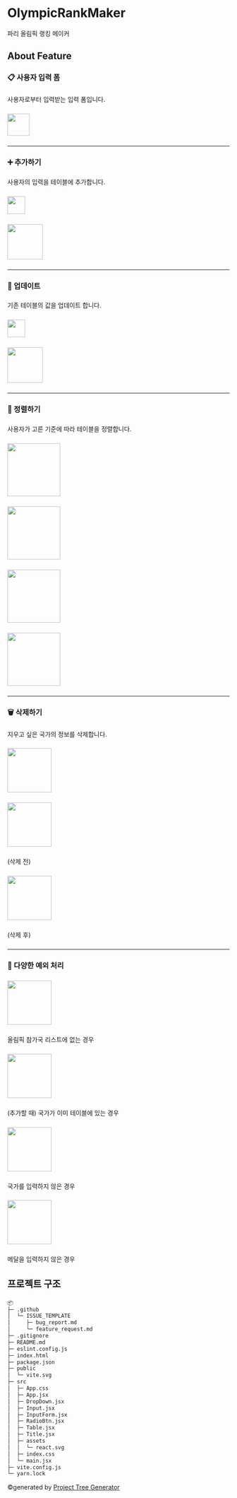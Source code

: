 <h1 align="left">OlympicRankMaker</h1>

<p align="left">파리 올림픽 랭킹 메이커</p>

###

<h2 align="left">About Feature</h2>

###

<h3 align="left">📋 사용자 입력 폼</h3>

###

<p align="left">사용자로부터 입력받는 입력 폼입니다.</p>

###

<div align="left">
  <img height="50" src="https://github.com/user-attachments/assets/5538dc6a-21b9-49ee-a1bc-4c2177a35179"  />
</div>

###

---

<h3 align="left">➕ 추가하기</h3>

###

<p align="left">사용자의 입력을 테이블에 추가합니다.</p>

###

<div align="left">
  <img height="40" src="https://github.com/user-attachments/assets/e73aa30c-1238-4a26-8a68-89d92ac1bfc2"  />
</div>

###

<div align="left">
  <img height="80" src="https://github.com/user-attachments/assets/cda8f389-1f1c-43cf-8533-cb8b2baa6671"  />
</div>

###

---

<h3 align="left">🔄 업데이트</h3>

###

<p align="left">기존 테이블의 값을 업데이트 합니다.</p>

###

<div align="left">
  <img height="40" src="https://github.com/user-attachments/assets/2f09803d-2c5f-4226-a62a-7a0e88db1570"  />
</div>

###

<div align="left">
  <img height="80" src="https://github.com/user-attachments/assets/6b44419a-5d1e-46c0-a814-72f35f3a51fa"  />
</div>

###

---

<h3 align="left">🧹 정렬하기</h3>

###

<p align="left">사용자가 고른 기준에 따라 테이블을 정렬합니다.</p>

###

<div align="left">
  <img height="120" src="https://github.com/user-attachments/assets/95affae1-e093-4f84-b711-9b6de93ec29b"  />
</div>

###

<div align="left">
  <img height="120" src="https://github.com/user-attachments/assets/ad50684a-a081-4c0f-bdfe-8c865b04650a"  />
</div>

###

<div align="left">
  <img height="120" src="https://github.com/user-attachments/assets/083e754b-23b5-4dbc-8aec-9e625d498d35"  />
</div>

###

<div align="left">
  <img height="120" src="https://github.com/user-attachments/assets/584eb9f3-4592-4c61-bebc-1a2aab4d4d28"  />
</div>

###

---

<h3 align="left">🗑️ 삭제하기</h3>

###

<p align="left">지우고 싶은 국가의 정보를 삭제합니다.</p>

###

<div align="left">
  <img height="100" src="https://github.com/user-attachments/assets/4e7eaaa0-8b85-4f13-9f7a-e469d2ba263e"  />
</div>

###

<div align="left">
  <img height="100" src="https://github.com/user-attachments/assets/618f9659-a76e-4b19-b613-25518d5e3e2c"  />
</div>

###

<p align="left">(삭제 전)</p>

###

<div align="left">
  <img height="100" src="https://github.com/user-attachments/assets/ffb28908-4809-4423-8d91-10b4ef12b7ce"  />
</div>

###

<p align="left">(삭제 후)</p>

###

---

<h3 align="left">🤔 다양한 예외 처리</h3>

###

<div align="left">
  <img height="100" src="https://github.com/user-attachments/assets/3369ce33-8220-49a0-bd9f-b041a4c7c647"  />
</div>

###

<p align="left">올림픽 참가국 리스트에 없는 경우</p>

###

<div align="left">
  <img height="100" src="https://github.com/user-attachments/assets/79f8e451-a359-497e-b0b5-9fcd71ba27b1"  />
</div>

###

<p align="left">(추가할 때) 국가가 이미 테이블에 있는 경우</p>

###

<div align="left">
  <img height="100" src="https://github.com/user-attachments/assets/336e1f72-1673-49c1-a2cc-c4d613216229"  />
</div>

###

<p align="left">국가를 입력하지 않은 경우</p>

###

<div align="left">
  <img height="100" src="https://github.com/user-attachments/assets/fb237b6e-5d99-4824-8080-b577acdbd19d"  />
</div>

###

<p align="left">메달을 입력하지 않은 경우</p>

###

<h2 align="left">프로젝트 구조</h2>

###

```markdown
📦 
├─ .github
│  └─ ISSUE_TEMPLATE
│     ├─ bug_report.md
│     └─ feature_request.md
├─ .gitignore
├─ README.md
├─ eslint.config.js
├─ index.html
├─ package.json
├─ public
│  └─ vite.svg
├─ src
│  ├─ App.css
│  ├─ App.jsx
│  ├─ DropDown.jsx
│  ├─ Input.jsx
│  ├─ InputForm.jsx
│  ├─ RadioBtn.jsx
│  ├─ Table.jsx
│  ├─ Title.jsx
│  ├─ assets
│  │  └─ react.svg
│  ├─ index.css
│  └─ main.jsx
├─ vite.config.js
└─ yarn.lock
```
©generated by [Project Tree Generator](https://woochanleee.github.io/project-tree-generator)
  

###
